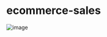 # ecommerce-sales
![image](https://github.com/user-attachments/assets/c1e23d38-6d6e-4d67-80c6-ca56c3e1b44f)
